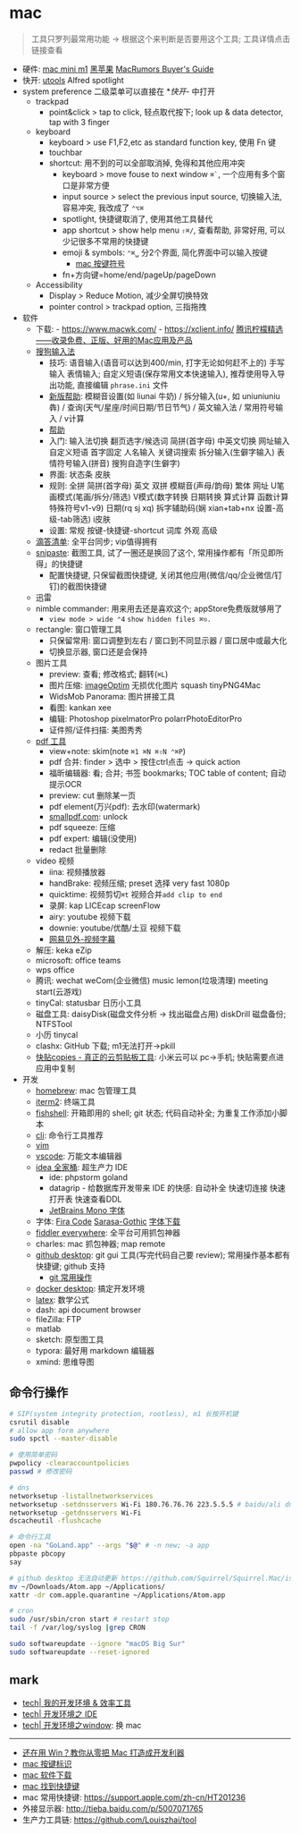 # mac

> 工具只罗列最常用功能 -> 根据这个来判断是否要用这个工具; 工具详情点击链接查看

- 硬件: [mac mini m1](../blog/mac_m1.md) [黑苹果](../blog/imac.md) [MacRumors Buyer's Guide](https://buyersguide.macrumors.com)
- 快开: [utools](tools.md#utools) Alfred spotlight
- system preference 二级菜单可以直接在 **快开*- 中打开
  - trackpad
    - point&click > tap to click, 轻点取代按下; look up & data detector, tap with 3 finger
  - keyboard
    - keyboard > use F1,F2,etc as standard function key, 使用 Fn 键
    - touchbar
    - shortcut: 用不到的可以全部取消掉, 免得和其他应用冲突
      - keyboard > move fouse to next window <code>⌘`</code>, 一个应用有多个窗口是非常方便
      - input source > select the previous input source, 切换输入法, 容易冲突, 我改成了 `⌃⌥⌘`
      - spotlight, 快捷键取消了, 使用其他工具替代
      - app shortcut > show help menu `⇧⌘/`, 查看帮助, 非常好用, 可以少记很多不常用的快捷键
      - emoji & symbols: `⌃⌘␣` 分2个界面, 简化界面中可以输入按键
        - [mac 按键符号](https://support.apple.com/zh-cn/guide/mac-help/cpmh0011/mac)
      - fn+方向键=home/end/pageUp/pageDown
  - Accessibility
    - Display > Reduce Motion, 减少全屏切换特效
    - pointer control > trackpad option, 三指拖拽
- 软件
  - 下载: - <https://www.macwk.com/> - <https://xclient.info/> [腾讯柠檬精选——收录免费、正版、好用的Mac应用及产品](https://lemon.qq.com/lab/)
  - [搜狗输入法](https://pinyin.sogou.com/mac/)
    - 技巧: 语音输入(语音可以达到400/min, 打字无论如何赶不上的) 手写输入 表情输入; 自定义短语(保存常用文本快速输入), 推荐使用导入导出功能, 直接编辑 `phrase.ini` 文件
    - [新版帮助](https://pinyin.sogou.com/func/): 模糊音设置(如 liunai 牛奶) / 拆分输入(u+, 如 uniuniuniu 犇) / 查询(天气/星座/时间日期/节日节气) / 英文输入法 / 常用符号输入 / v计算
    - [帮助](https://pinyin.sogou.com/help.php)
    - 入门: 输入法切换 翻页选字/候选词 简拼(首字母) 中英文切换 网址输入 自定义短语 首字固定 人名输入 关键词搜索 拆分输入(生僻字输入) 表情符号输入(拼音) 搜狗自造字(生僻字)
    - 界面: 状态条 皮肤
    - 规则: 全拼 简拼(首字母) 英文 双拼 模糊音(声母/韵母) 繁体 网址 U笔画模式(笔画/拆分/筛选) V模式(数字转换 日期转换 算式计算 函数计算 特殊符号v1-v9) 日期(rq sj xq) 拆字辅助码(娴 xian+tab+nx 设置-高级-tab筛选) i皮肤
    - 设置: 常规 按键-快捷键-shortcut 词库 外观 高级
  - [滴答清单](https://www.dida365.com): 全平台同步; vip值得拥有
  - [snipaste](https://www.snipaste.com/): 截图工具, 试了一圈还是换回了这个, 常用操作都有「所见即所得」的快捷键
    - 配置快捷键, 只保留截图快捷键, 关闭其他应用(微信/qq/企业微信/钉钉)的截图快捷键
  - 迅雷
  - nimble commander: 用来用去还是喜欢这个; appStore免费版就够用了
    - `view mode > wide ⌃4` `show hidden files ⌘⎋.`
  - rectangle: 窗口管理工具
    - 只保留常用: 窗口调整到左右 / 窗口到不同显示器 / 窗口居中或最大化
    - 切换显示器, 窗口还是会保持
  - 图片工具
    - preview: 查看; 修改格式; 翻转(`⌘L`)
    - 图片压缩: [imageOptim](https://imageoptim.com/mac) 无损优化图片 squash tinyPNG4Mac
    - WidsMob Panorama: 图片拼接工具
    - 看图: kankan xee
    - 编辑: Photoshop pixelmatorPro polarrPhotoEditorPro
    - 证件照/证件扫描: 美图秀秀
  - [pdf 工具](https://post.smzdm.com/p/a992px87/)
    - view+note: skim(note `⌘1 ⌘N ⌘⇧N ⌃⌘P`)
    - pdf 合并: finder > 选中 > 按住ctrl点击 -> quick action
    - 福昕编辑器: 看; 合并; 书签 bookmarks; TOC table of content; 自动提示OCR
    - preview: cut 删除某一页
    - pdf element(万兴pdf): 去水印(watermark)
    - [smallpdf.com](http://smallpdf.com): unlock
    - pdf squeeze: 压缩
    - pdf expert: 编辑(没使用)
    - redact 批量删除
  - video 视频
    - iina: 视频播放器
    - handBrake: 视频压缩; preset 选择 very fast 1080p
    - quicktime: 视频剪切`⌘t` 视频合并`add clip to end`
    - 录屏: kap LICEcap screenFlow
    - airy: youtube 视频下载
    - downie: youtube/优酷/土豆 视频下载
    - [网易见外-视频字幕](https://jianwai.youdao.com/index/0)
  - 解压: keka eZip
  - microsoft: office teams
  - wps office
  - 腾讯: wechat weCom(企业微信) music lemon(垃圾清理) meeting start(云游戏)
  - tinyCal: statusbar 日历小工具
  - 磁盘工具: daisyDisk(磁盘文件分析 -> 找出磁盘占用) diskDrill 磁盘备份; NTFSTool
  - 小历 tinycal
  - clashx: GitHub 下载; m1无法打开->pkill
  - [快贴copies - 真正的云剪贴板工具](https://clipber.com): 小米云可以 pc->手机; 快贴需要点进应用中复制
- 开发
  - [homebrew](brew.md): mac 包管理工具
  - [iterm2](iterm2.md): 终端工具
  - [fishshell](fish.md): 开箱即用的 shell; git 状态; 代码自动补全; 为重复工作添加小脚本
  - [cli](cli.md): 命令行工具推荐
  - [vim](vim.md)
  - [vscode](vscode.md): 万能文本编辑器
  - [idea 全家桶](idea.md): 超生产力 IDE
    - ide: phpstorm goland
    - datagrip - 给数据库开发带来 IDE 的快感: 自动补全 快速切连接 快速打开表 快速查看DDL
    - [JetBrains Mono 字体](https://www.jetbrains.com/lp/mono/)
  - 字体:  [Fira Code](https://github.com/tonsky/FiraCode/releases) [Sarasa-Gothic](https://github.com/be5invis/Sarasa-Gothic) [字体下载](100font.com)
  - [fiddler everywhere](https://www.telerik.com/fiddler-everywhere): 全平台可用抓包神器
  - charles: mac 抓包神器; map remote
  - [github desktop](https://desktop.github.com/): git gui 工具(写完代码自己要 review); 常用操作基本都有快捷键; github 支持
    - [git 常用操作](git.md)
  - [docker desktop](docker.md): 搞定开发环境
  - [latex](latex.md): 数学公式
  - dash: api document browser
  - fileZilla: FTP
  - matlab
  - sketch: 原型图工具
  - typora: 最好用 markdown 编辑器
  - xmind: 思维导图

## 命令行操作

``` bash
# SIP(system integrity protection, rootless), m1 长按开机键
csrutil disable
# allow app form anywhere
sudo spctl --master-disable

# 使用简单密码
pwpolicy -clearaccountpolicies
passwd # 修改密码

# dns
networksetup -listallnetworkservices
networksetup -setdnsservers Wi-Fi 180.76.76.76 223.5.5.5 # baidu/ali dns
networksetup -getdnsservers Wi-Fi
dscacheutil -flushcache

# 命令行工具
open -na "GoLand.app" --args "$@" # -n new; -a app
pbpaste pbcopy
say

# github desktop 无法自动更新 https://github.com/Squirrel/Squirrel.Mac/issues/182#issuecomment-460572279
mv ~/Downloads/Atom.app ~/Applications/
xattr -dr com.apple.quarantine ~/Applications/Atom.app

# cron
sudo /usr/sbin/cron start # restart stop
tail -f /var/log/syslog |grep CRON

sudo softwareupdate --ignore "macOS Big Sur"
sudo softwareupdate --reset-ignored
```

## mark

- [tech| 我的开发环境 & 效率工具](https://www.jianshu.com/p/1fea03604c19)
- [tech| 开发环境之 IDE](https://www.jianshu.com/p/f9e38793a0d3)
- [tech| 开发环境之window](https://www.jianshu.com/p/3d3f4fd3d568): 换 mac

---

- [还在用 Win？教你从零把 Mac 打造成开发利器](https://mp.weixin.qq.com/s/qRzpNHZSL6hnZNwUnoaO1g)
- [mac 按键标识](https://blog.csdn.net/HaoDaWang/article/details/78731098)
- [mac 软件下载](https://xclient.info)
- [mac 找到快捷键](https://sspai.com/post/45338)
- mac 常用快捷键: <https://support.apple.com/zh-cn/HT201236>
- 外接显示器: <http://tieba.baidu.com/p/5007071765>
- 生产力工具链: <https://github.com/Louiszhai/tool>
